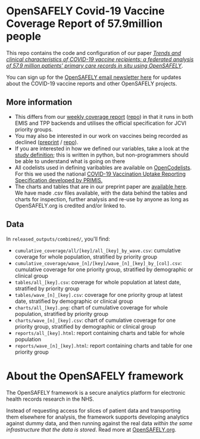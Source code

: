 # OpenSAFELY Covid-19 Vaccine Coverage Report of 57.9million people

This repo contains the code and configuration of our  paper [_Trends and clinical characteristics of COVID-19 vaccine recipients: a federated analysis of 57.9 million patients’ primary care records in situ using OpenSAFELY_](https://bjgp.org/content/early/2021/09/24/BJGP.2021.0376).

You can sign up for the [OpenSAFELY email newsletter here](https://opensafely.org/contact/) for updates about the COVID-19 vaccine reports and other OpenSAFELY projects.

## More information
* This differs from our [weekly coverage report](https://reports.opensafely.org/reports/vaccine-coverage/) ([repo](https://github.com/opensafely/nhs-covid-vaccination-coverage)) in that it runs in both EMIS and TPP backends and utilises the official specification for JCVI priority groups. 
* You may also be interested in our work on vaccines being recorded as declined ([preprint](https://www.medrxiv.org/content/10.1101/2021.08.05.21259863v1) / [repo](https://github.com/opensafely/covid-vaccine-not-received)). 
* If you are interested in how we defined our variables, take a look at the [study definition](https://github.com/opensafely/covid19-vaccine-coverage-tpp-emis/blob/master/analysis/study_definition.py); this is written in python, but non-programmers should be able to understand what is going on there
* All codelists used in defining varibables are available on [OpenCodelists](https://codelists.opensafely.org/). For this we used the national [COVID-19 Vaccination Uptake Reporting Specification developed by PRIMIS.](https://www.nottingham.ac.uk/primis/covid-19/covid-19.aspx)
* The charts and tables that are in our preprint paper are [available here](https://github.com/opensafely/covid19-vaccine-coverage-tpp-emis/tree/2021-03-17/released_outputs/). We have made .csv files available, with the data behind the tables and charts for inspection, further analysis and re-use by anyone as long as OpenSAFELY.org is credited and/or linked to.


## Data

In `released_outputs/combined/`, you'll find:

* `cumulative_coverage/all/[key]/all_[key]_by_wave.csv`: cumulative coverage for whole
  population, stratified by priority group
* `cumulative_coverage/wave_[n]/[key]/wave_[n]_[key]_by_[col].csv`: cumulative coverage
  for one priority group, stratified by demographic or clinical group
* `tables/all_[key].csv`: coverage for whole population at latest date, stratified by
  priority group
* `tables/wave_[n]_[key].csv`: coverage for one priority group at latest date,
  stratified by demographic or clinical group
* `charts/all_[key].png`: chart of cumulative coverage for whole population, stratified
  by priority group
* `charts/wave_[n]_[key].csv`: chart of cumulative coverage for one priority group,
  stratified by demographic or clinical group
* `reports/all_[key].html`: report containing charts and table for whole population
* `reports/wave_[n]_[key].html`: report containing charts and table for one priority
  group

# About the OpenSAFELY framework

The OpenSAFELY framework is a secure analytics platform for electronic health records
research in the NHS.

Instead of requesting access for slices of patient data and transporting them elsewhere
for analysis, the framework supports developing analytics against dummy data, and then
running against the real data *within the same infrastructure that the data is stored*.
Read more at [OpenSAFELY.org](https://opensafely.org).
